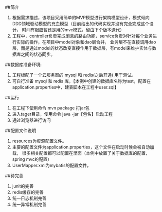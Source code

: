 ##简介
1.  根据需求描述，该项目采用简单的MVP模型进行架构模型设计，模式倾向DDD领域驱动模型的充血模型（目前给出的代码实现并没有完全完成这个设计，
时间有限应暂还是用的mvc模式，留由下个版本迭代）
2.  工程中，controller负责完成消息的路由功能，service负责对针对每个业务进行实际的操作，在项目中model对象和dao层合并，
业务层不在直接调用dao层，而是通过model的状态改变直接作用于数据层，有model来维护实体与数据库之间的状态同步。

##数据库准备环境:
1.  工程标配了一个云服务器的 mysql 和 redis(之后开通) 用于测试。
2.  可自行准备 mysql 和 redis 库，【本例中创建的数据库名称为test，配置在application.properties中，建表脚本在工程中user.sql】

##运行
1.  在工程下使用命令 mvn package 打jar包
2.  进入tager目录，使用命令 java -jar【包名】启动工程
3.  通过浏览器进行访问

##配置文件说明
1.  resources为资源配置文件。
2.  主要的配置文件为application.properties，这个文件在启动时候会被自动加载，
    很多相关配置都可以配置在里面（本例中放置了关于数据库的配置，spring mvc的配置）
3.  UserMapper.xml为mybatis的配置文件。

##待完善
1.  junit的完善
2.  redis缓存的完善
3.  统一日志机制完善
4.  统一异常机制完善
